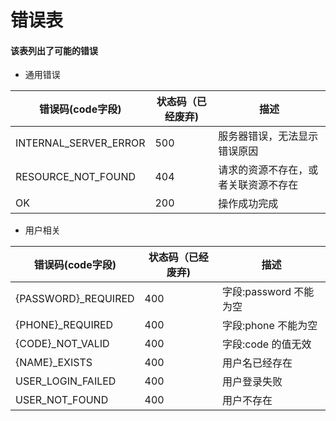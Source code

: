 # 错误表
#### 该表列出了可能的错误

* 通用错误

| 错误码(code字段)        |  状态码（已经废弃)  |  描述                                 |
|-----------------------|-------------------|-------------------------------------|
| INTERNAL_SERVER_ERROR |       500         | 服务器错误，无法显示错误原因              |
| RESOURCE_NOT_FOUND    |       404         | 请求的资源不存在，或者关联资源不存在       |
| OK                    |       200         | 操作成功完成                           |


* 用户相关

| 错误码(code字段)        |  状态码（已经废弃)  |  描述                                 |
|-----------------------|-------------------|-------------------------------------|
| {PASSWORD}\_REQUIRED  |       400         | 字段:password 不能为空                |
| {PHONE}\_REQUIRED     |       400         | 字段:phone 不能为空                    |
| {CODE}\_NOT_VALID     |       400         | 字段:code 的值无效                    |
| {NAME}\_EXISTS        |       400         | 用户名已经存在                         |
| USER_LOGIN_FAILED     |       400         | 用户登录失败                           |
| USER_NOT_FOUND        |       400         | 用户不存在                            |
